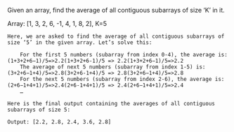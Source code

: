 Given an array, find the average of all contiguous subarrays of size ‘K’ in it.

Array: [1, 3, 2, 6, -1, 4, 1, 8, 2], K=5
```
Here, we are asked to find the average of all contiguous subarrays of size ‘5’ in the given array. Let’s solve this:

    For the first 5 numbers (subarray from index 0-4), the average is: (1+3+2+6−1)/5=>2.2(1+3+2+6-1)/5 => 2.2(1+3+2+6−1)/5=>2.2
    The average of next 5 numbers (subarray from index 1-5) is: (3+2+6−1+4)/5=>2.8(3+2+6-1+4)/5 => 2.8(3+2+6−1+4)/5=>2.8
    For the next 5 numbers (subarray from index 2-6), the average is: (2+6−1+4+1)/5=>2.4(2+6-1+4+1)/5 => 2.4(2+6−1+4+1)/5=>2.4
    …

Here is the final output containing the averages of all contiguous subarrays of size 5:

Output: [2.2, 2.8, 2.4, 3.6, 2.8]
```

